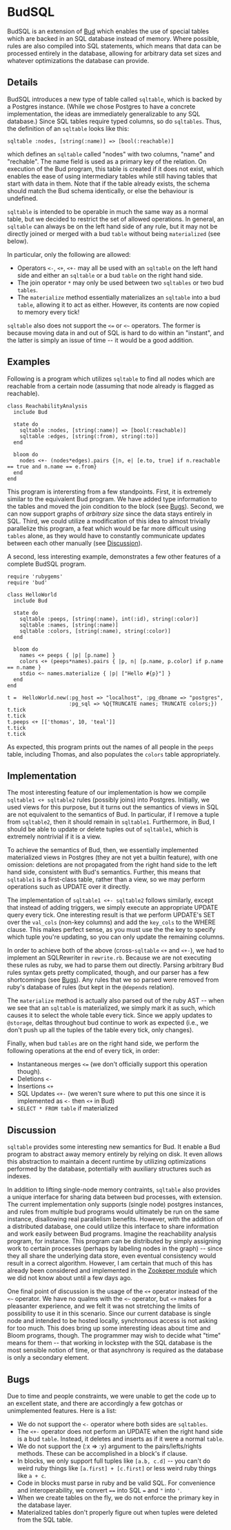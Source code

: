 # BudSQL

BudSQL is an extension of [Bud](http://www.bloom-lang.net/bud/) which enables the use of special tables which are backed in an SQL database instead of memory. Where possible, rules are also compiled into SQL statements, which means that data can be processed entirely in the database, allowing for arbitrary data set sizes and whatever optimizations the database can provide.

## Details

BudSQL introduces a new type of table called `sqltable`, which is backed by a Postgres instance. (While we chose Postgres to have a concrete implementation, the ideas are immediately generalizable to any SQL database.) Since SQL tables require typed columns, so do `sqltables`. Thus, the definition of an `sqltable` looks like this:

    sqltable :nodes, [string(:name)] => [bool(:reachable)]
    
which defines an `sqltable` called "nodes" with two columns, "name" and "rechable". The name field is used as a primary key of the relation. On execution of the Bud program, this table is created if it does not exist, which enables the ease of using intermediary tables while still having tables that start with data in them. Note that if the table already exists, the schema should match the Bud schema identically, or else the behaviour is undefined.

`sqltable` is intended to be operable in much the same way as a normal table, but we decided to restrict the set of allowed operations. In general, an `sqltable` can always be on the left hand side of any rule, but it may not be  directly joined or merged with a bud `table` without being `materialized` (see below).

In particular, only the following are allowed:

- Operators `<-`, `<+`, `<+-` may all be used with an `sqltable` on the left hand side and either an `sqltable` or a bud `table` on the right hand side.
- The join operator `*` may only be used between two `sqltables` or two bud `tables`.
- The `materialize` method essentially materializes an `sqltable` into a bud `table`, allowing it to act as either. However, its contents are now copied to memory every tick!

`sqltable` also does not support the `<=` or `<~` operators. The former is because moving data in and out of SQL is hard to do within an "instant", and the latter is simply an issue of time -- it would be a good addition.

## Examples

Following is a program which utilizes `sqltable` to find all nodes which are reachable from a certain node (assuming that node already is flagged as reachable).

```
class ReachabilityAnalysis
  include Bud

  state do
    sqltable :nodes, [string(:name)] => [bool(:reachable)]
    sqltable :edges, [string(:from), string(:to)]
  end

  bloom do
    nodes <+- (nodes*edges).pairs {|n, e| [e.to, true] if n.reachable == true and n.name == e.from}
  end
end
```

This program is interersting from a few standpoints. First, it is extremely similar to the equivalent Bud program. We have added type information to the tables and moved the join condition to the block (see [Bugs](#bugs)). Second, we can now support graphs of *arbitrary size* since the data stays entirely in SQL. Third, we could utilize a modification of this idea to almost trivially parallelize this program, a feat which would be far more difficult using `tables` alone, as they would have to constantly communicate updates between each other manually (see [Discussion](#discussion)).

A second, less interesting example, demonstrates a few other features of a complete BudSQL program.

```
require 'rubygems'
require 'bud'

class HelloWorld
  include Bud

  state do
    sqltable :peeps, [string(:name), int(:id), string(:color)]
    sqltable :names, [string(:name)]
    sqltable :colors, [string(:name), string(:color)]
  end

  bloom do
    names <+ peeps { |p| [p.name] }
    colors <+ (peeps*names).pairs { |p, n| [p.name, p.color] if p.name == n.name }
    stdio <~ names.materialize { |p| ["Hello #{p}"] }
  end
end

t =  HelloWorld.new(:pg_host => "localhost", :pg_dbname => "postgres",
                    :pg_sql => %Q{TRUNCATE names; TRUNCATE colors;})
t.tick
t.tick
t.peeps <+ [['thomas', 10, 'teal']]
t.tick
t.tick
```

As expected, this program prints out the names of all people in the `peeps` table, including Thomas, and also populates the `colors` table appropriately.

## Implementation

The most interesting feature of our implementation is how we compile `sqltable1 <+ sqltable2` rules (possibly joins) into Postgres. Initially, we used views for this purpose, but it turns out the semantics of views in SQL are not equivalent to the semantics of Bud. In particular, if I remove a tuple from `sqltable2`, then it should remain in `sqltable1`. Furthermore, in Bud, I should be able to update or delete tuples out of `sqltable1`, which is extremely nontrivial if it is a view.

To achieve the semantics of Bud, then, we essentially implemented materialized views in Postgres (they are not yet a builtin feature), with one omission: deletions are not propagated from the right hand side to the left hand side, consistent with Bud's semantics. Further, this means that `sqltable1` is a first-class table, rather than a view, so we may perform operations such as UPDATE over it directly.

The implementation of `sqltable1 <+- sqltable2` follows similarly, except that instead of adding triggers, we simply execute an appropriate UPDATE query every tick. One interesting result is that we perform UPDATE's SET over the `val_cols` (non-key columns) and add the `key_cols` to the WHERE clause. This makes perfect sense, as you must use the the key to specify which tuple you're updating, so you can only update the remaining columns.

In order to achieve both of the above (cross-`sqltable` `<+` and `<+-`), we had to implement an SQLRewriter in `rewrite.rb`. Because we are not executing these rules as ruby, we had to parse them out directly. Parsing arbitrary Bud rules syntax gets pretty complicated, though, and our parser has a few shortcomings (see [Bugs](#bugs)). Any rules that we so parsed were removed from ruby's database of rules (but kept in the `@depends` relation).

The `materialize` method is actually also parsed out of the ruby AST -- when we see that an `sqltable` is materialized, we simply mark it as such, which causes it to select the whole table every tick. Since we apply updates to `@storage`, deltas throughout bud continue to work as expected (i.e., we don't push up all the tuples of the table every tick, only changes).

Finally, when bud `tables` are on the right hand side, we perform the following operations at the end of every tick, in order:

- Instantaneous merges `<=` (we don't officially support this operation though).
- Deletions `<-`
- Insertions `<+`
- SQL Updates `<+-` (we weren't sure where to put this one since it is implemented as `<-` then `<+` in Bud)
- `SELECT * FROM table` if materialized

## Discussion

`sqltable` provides some interesting new semantics for Bud. It enable a Bud program to abstract away memory entirely by relying on disk. It even allows this abstraction to maintain a decent runtime by utilizing optimizations performed by the database, potentially with auxiliary structures such as indexes.

In addition to lifting single-node memory contraints, `sqltable` also provides a unique interface for sharing data between bud processes, with extension. The current implementation only supports (single node) postgres instances, and rules from multiple bud programs would ultimately be run on the same instance, disallowing real parallelism benefits. However, with the addition of a distributed database, one could utilize this interface to share information and work easily between Bud programs. Imagine the reachability analysis program, for instance. This program can be distributed by simply assigning work to certain processes (perhaps by labeling nodes in the graph) -- since they all share the underlying data store, even eventual consistency would result in a correct algorithm. However, I am certain that much of this has already been considered and implemented in the [Zookeper module](https://github.com/bloom-lang/bud/blob/master/lib/bud/storage/zookeeper.rb) which we did not know about until a few days ago.

One final point of discussion is the usage of the `<+` operator instead of the `<~` operator. We have no qualms with the `<~` operator, but `<+` makes for a pleasanter experience, and we felt it was not stretching the limits of possibility to use it in this scenario. Since our current database is single node and intended to be hosted locally, synchronous access is not asking for too much. This does bring up some interesting ideas about time and Bloom programs, though. The programmer may wish to decide what "time" means for them -- that working in lockstep with the SQL database is the most sensible notion of time, or that asynchrony is required as the database is only a secondary element.

## Bugs

Due to time and people constraints, we were unable to get the code up to an excellent state, and there are accordingly a few gotchas or unimplemented features. Here is a list:

- We do not support the `<-` operator where both sides are `sqltables`.
- The `<+-` operator does not perform an UPDATE when the right hand side is a bud `table`. Instead, it deletes and inserts as if it were a normal `table`.
- We do not support the (:x => :y) argument to the pairs/lefts/rights methods. These can be accomplished in a block's if clause.
- In blocks, we only support full tuples like `[a.b, c.d]` -- you can't do weird ruby things like `[a.first] + [c.first]` or less weird ruby things like `a + c`.
- Code in blocks must parse in ruby and be valid SQL. For convenience and interoperability, we convert `==` into SQL `=` and `"` into `'`. 
- When we create tables on the fly, we do not enforce the primary key in the database layer.
- Materialized tables don't properly figure out when tuples were deleted from the SQL table.
